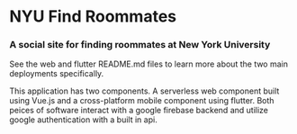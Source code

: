 # NYU Find Roommates
### A social site for finding roommates at New York University 

See the web and flutter README.md files to learn more about the two main deployments specifically.

This application has two components. A serverless web component built using Vue.js and a cross-platform mobile component using flutter. Both peices of software interact with a google firebase backend and utilize google authentication with a built in api. 
